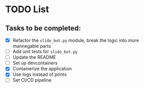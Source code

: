 # TODO List

## Tasks to be completed:
- [X] Refactor the `slido_bot.py` module, break the logic into more mannegable parts
- [ ] Add unit tests for `slido_bot.py`
- [ ] Update the README
- [ ] Set up devcontainers
- [X] Containerize the application
- [X] Use logs instead of prints
- [ ] Set CI/CD pipeline
